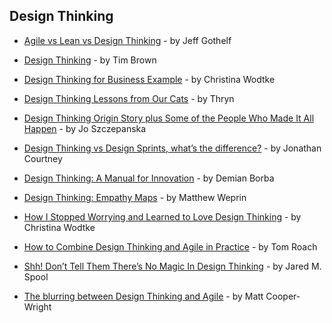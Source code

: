 ## Design Thinking

- [Agile vs Lean vs Design Thinking](https://medium.com/@jboogie/agile-vs-lean-vs-design-thinking-2329df8ab53c) - by Jeff Gothelf

- [Design Thinking](https://hbr.org/2008/06/design-thinking) - by Tim Brown

- [Design Thinking for Business Example](https://medium.com/@cwodtke/lets-take-an-example-i-have-been-a-part-of-many-many-times-a-reorg-fa4cb6e48853) - by Christina Wodtke

- [Design Thinking Lessons from Our Cats](https://hackernoon.com/design-thinking-lessons-from-our-cats-9a43fd71457a) - by Thryn

- [Design Thinking Origin Story plus Some of the People Who Made It All Happen](https://medium.com/@szczpanks/design-thinking-where-it-came-from-and-the-type-of-people-who-made-it-all-happen-dc3a05411e53) - by Jo Szczepanska

- [Design Thinking vs Design Sprints, what’s the difference?](https://medium.muz.li/design-thinking-vs-design-sprints-whats-the-difference-47f490402077) - by Jonathan Courtney

- [Design Thinking: A Manual for Innovation](https://medium.com/@demianborba/design-thinking-a-manual-for-innovation-e0576b34eff6) - by Demian Borba

- [Design Thinking: Empathy Maps](https://uxdict.io/design-thinking-empathy-map-c69ab5d6b22) - by Matthew Weprin

- [How I Stopped Worrying and Learned to Love Design Thinking](https://medium.com/@cwodtke/how-i-stopped-worrying-and-learned-to-love-design-thinking-f1142bab60e8) - by Christina Wodtke

- [How to Combine Design Thinking and Agile in Practice](https://medium.com/startup-study-group/how-to-combine-design-thinking-and-agile-in-practice-36c9fc75c6e6) - by Tom Roach

- [Shh! Don’t Tell Them There’s No Magic In Design Thinking](https://medium.com/ux-immersion-interactions/ssh-dont-tell-them-there-s-no-magic-in-design-thinking-b95f33867656) - by Jared M. Spool

- [The blurring between Design Thinking and Agile](https://medium.com/front-line-interaction-design/the-blurring-between-design-thinking-and-agile-ae59d14f28e3) - by Matt Cooper-Wright